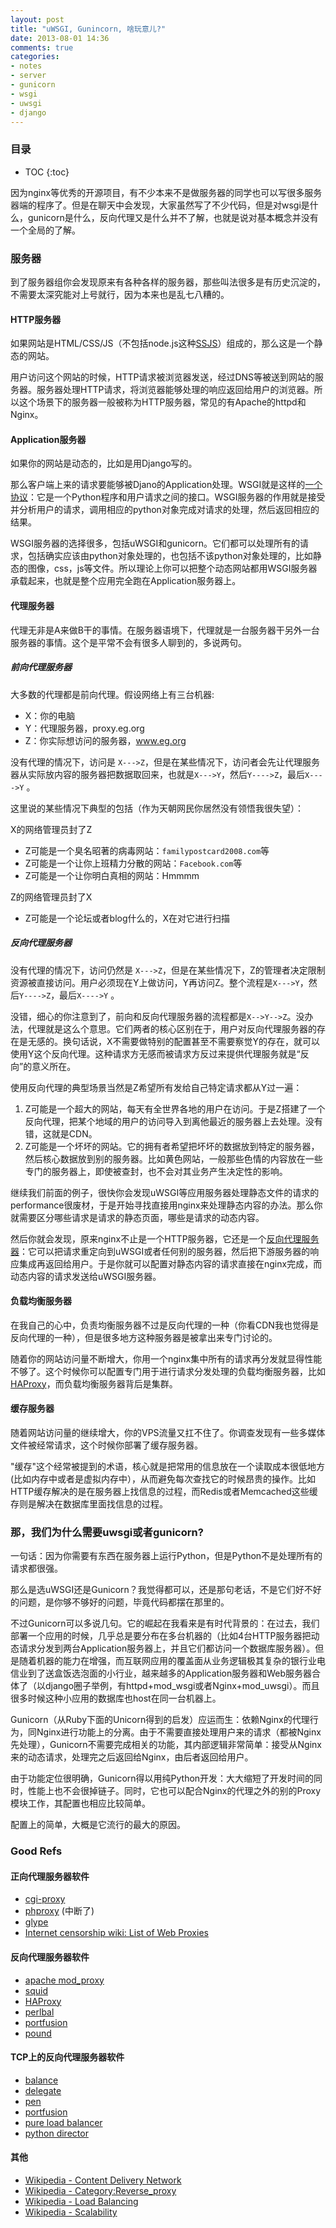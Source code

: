 ```yaml
---
layout: post
title: "uWSGI, Gunincorn, 啥玩意儿?"
date: 2013-08-01 14:36
comments: true
categories:
- notes
- server
- gunicorn
- wsgi
- uwsgi
- django
---
```


<h3>目录</h3>

- TOC
{:toc}

因为nginx等优秀的开源项目，有不少本来不是做服务器的同学也可以写很多服务器端的程序了。但是在聊天中会发现，大家虽然写了不少代码，但是对wsgi是什么，gunicorn是什么，反向代理又是什么并不了解，也就是说对基本概念并没有一个全局的了解。

### 服务器

到了服务器组你会发现原来有各种各样的服务器，那些叫法很多是有历史沉淀的，不需要太深究能对上号就行，因为本来也是乱七八糟的。

#### HTTP服务器

如果网站是HTML/CSS/JS（不包括node.js这种[SSJS](http://en.wikipedia.org/wiki/Comparison_of_server-side_JavaScript_solutions)）组成的，那么这是一个静态的网站。

用户访问这个网站的时候，HTTP请求被浏览器发送，经过DNS等被送到网站的服务器。服务器处理HTTP请求，将浏览器能够处理的响应返回给用户的浏览器。所以这个场景下的服务器一般被称为HTTP服务器，常见的有Apache的httpd和Nginx。

#### Application服务器

如果你的网站是动态的，比如是用Django写的。

那么客户端上来的请求要能够被Djano的Application处理。WSGI就是这样的[一个协议](http://en.wikipedia.org/wiki/Web_Server_Gateway_Interface)：它是一个Python程序和用户请求之间的接口。WSGI服务器的作用就是接受并分析用户的请求，调用相应的python对象完成对请求的处理，然后返回相应的结果。

WSGI服务器的选择很多，包括uWSGI和gunicorn。它们都可以处理所有的请求，包括确实应该由python对象处理的，也包括不该python对象处理的，比如静态的图像，css，js等文件。所以理论上你可以把整个动态网站都用WSGI服务器承载起来，也就是整个应用完全跑在Application服务器上。

#### 代理服务器

代理无非是A来做B干的事情。在服务器语境下，代理就是一台服务器干另外一台服务器的事情。这个是平常不会有很多人聊到的，多说两句。

##### 前向代理服务器

大多数的代理都是前向代理。假设网络上有三台机器:

* X：你的电脑
* Y：代理服务器，proxy.eg.org
* Z：你实际想访问的服务器，www.eg.org

没有代理的情况下，访问是 `X--->Z`，但是在某些情况下，访问者会先让代理服务器从实际放内容的服务器把数据取回来，也就是`X--->Y`，然后`Y---->Z`，最后`X---->Y` 。

这里说的某些情况下典型的包括（作为天朝网民你居然没有领悟我很失望）：

X的网络管理员封了Z

* Z可能是一个臭名昭著的病毒网站：`familypostcard2008.com`等
* Z可能是一个让你上班精力分散的网站：`Facebook.com`等
* Z可能是一个让你明白真相的网站：Hmmmm

Z的网络管理员封了X

* Z可能是一个论坛或者blog什么的，X在对它进行扫描

##### 反向代理服务器

没有代理的情况下，访问仍然是 `X--->Z`，但是在某些情况下，Z的管理者决定限制资源被直接访问。用户必须现在Y上做访问，Y再访问Z。整个流程是`X--->Y`，然后`Y---->Z`，最后`X---->Y` 。

没错，细心的你注意到了，前向和反向代理服务器的流程都是`X-->Y-->Z`。没办法，代理就是这么个意思。它们两者的核心区别在于，用户对反向代理服务器的存在是无感的。换句话说，X不需要做特别的配置甚至不需要察觉Y的存在，就可以使用Y这个反向代理。这种请求方无感而被请求方反过来提供代理服务就是“反向”的意义所在。

使用反向代理的典型场景当然是Z希望所有发给自己特定请求都从Y过一遍：

1. Z可能是一个超大的网站，每天有全世界各地的用户在访问。于是Z搭建了一个反向代理，把某个地域的用户的访问导入到离他最近的服务器上去处理。没有错，这就是CDN。
2. Z可能是一个坏坏的网站。它的拥有者希望把坏坏的数据放到特定的服务器，然后核心数据放到别的服务器。比如黄色网站，一般那些色情的内容放在一些专门的服务器上，即使被查封，也不会对其业务产生决定性的影响。

继续我们前面的例子，很快你会发现uWSGI等应用服务器处理静态文件的请求的performance很废材，于是开始寻找直接用nginx来处理静态内容的办法。那么你就需要区分哪些请求是请求的静态页面，哪些是请求的动态内容。

然后你就会发现，原来nginx不止是一个HTTP服务器，它还是一个[反向代理服务器](http://en.wikipedia.org/wiki/Reverse_proxy)：它可以把请求重定向到uWSGI或者任何别的服务器，然后把下游服务器的响应集成再返回给用户。于是你就可以配置对静态内容的请求直接在nginx完成，而动态内容的请求发送给uWSGI服务器。

#### 负载均衡服务器

在我自己的心中，负责均衡服务器不过是反向代理的一种（你看CDN我也觉得是反向代理的一种），但是很多地方这种服务器是被拿出来专门讨论的。

随着你的网站访问量不断增大，你用一个nginx集中所有的请求再分发就显得性能不够了。这个时候你可以配置专门用于进行请求分发处理的负载均衡服务器，比如[HAProxy](http://haproxy.1wt.eu/)，而负载均衡服务器背后是集群。

#### 缓存服务器

随着网站访问量的继续增大，你的VPS流量又扛不住了。你调查发现有一些多媒体文件被经常请求，这个时候你部署了缓存服务器。

"缓存"这个经常被提到的术语，核心就是把常用的信息放在一个读取成本很低地方(比如内存中或者是虚拟内存中），从而避免每次查找它的时候昂贵的操作。比如HTTP缓存解决的是在服务器上找信息的过程，而Redis或者Memcached这些缓存则是解决在数据库里面找信息的过程。

### 那，我们为什么需要uwsgi或者gunicorn?

一句话：因为你需要有东西在服务器上运行Python，但是Python不是处理所有的请求都很强。

那么是选uWSGI还是Gunicorn？我觉得都可以，还是那句老话，不是它们好不好的问题，是你够不够好的问题，毕竟代码都摆在那里的。

不过Gunicorn可以多说几句。它的崛起在我看来是有时代背景的：在过去，我们部署一个应用的时候，几乎总是要分布在多台机器的（比如4台HTTP服务器把动态请求分发到两台Application服务器上，并且它们都访问一个数据库服务器）。但是随着机器的能力在增强，而互联网应用的覆盖面从业务逻辑极其复杂的银行业电信业到了送盒饭选泡面的小行业，越来越多的Application服务器和Web服务器合体了（以django圈子举例，有httpd+mod_wsgi或者Nginx+mod_uwsgi）。而且很多时候这种小应用的数据库也host在同一台机器上。

Gunicorn（从Ruby下面的Unicorn得到的启发）应运而生：依赖Nginx的代理行为，同Nginx进行功能上的分离。由于不需要直接处理用户来的请求（都被Nginx先处理），Gunicorn不需要完成相关的功能，其内部逻辑非常简单：接受从Nginx来的动态请求，处理完之后返回给Nginx，由后者返回给用户。

由于功能定位很明确，Gunicorn得以用纯Python开发：大大缩短了开发时间的同时，性能上也不会很掉链子。同时，它也可以配合Nginx的代理之外的别的Proxy模块工作，其配置也相应比较简单。

配置上的简单，大概是它流行的最大的原因。

### Good Refs

#### 正向代理服务器软件

- [cgi-proxy](http://www.jmarshall.com/tools/cgiproxy/)
- [phproxy](http://sourceforge.net/projects/poxy) (中断了)
- [glype](http://www.glype.com/)
- [Internet censorship wiki: List of Web Proxies](http://en.cship.org/wiki/Category%3aWebproxy)

#### 反向代理服务器软件

- [apache mod_proxy](http://wiki.apache.org/cocoon/ApacheModProxy)
- [squid](http://www.squid-cache.org/)
- [HAProxy](http://nginx.net/)
- [perlbal](http://www.danga.com/perlbal/)
- [portfusion](http://portfusion.sf.net/)
- [pound](http://www.apsis.ch/pound/)

#### TCP上的反向代理服务器软件

- [balance](http://www.inlab.de/balance.html)
- [delegate](http://www.delegate.org/delegate/nvproxy/)
- [pen](http://siag.nu/pen/)
- [portfusion](http://portfusion.sf.net/)
- [pure load balancer](http://web.archive.org/web/20080113185334/http://plb.sunsite.dk/index.html)
- [python director](http://pythondirector.sourceforge.net/)

#### 其他

- [Wikipedia - Content Delivery Network](http://en.wikipedia.org/wiki/Content_Delivery_Network)
- [Wikipedia - Category:Reverse_proxy](http://en.wikipedia.org/wiki/Category%3aReverse_proxy)
- [Wikipedia - Load Balancing](http://en.wikipedia.org/wiki/Load_balancing_%28computing%29)
- [Wikipedia - Scalability](http://en.wikipedia.org/wiki/Scalability)

